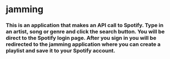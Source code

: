# jamming

### This is an application that makes an API call to Spotify. Type in an artist, song or genre and click the search button. You will be direct to the Spotify login page. After you sign in you will be redirected to the jamming application where you can create a playlist and save it to your Spotify account.
